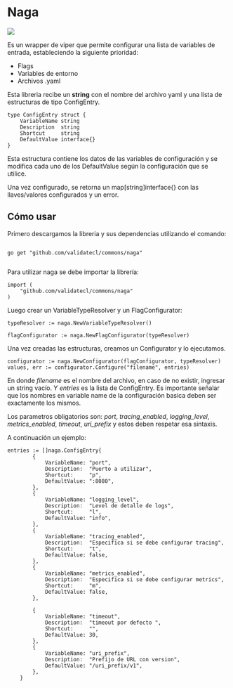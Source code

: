 # Naga

![](https://www.ecured.cu/images/thumb/0/0f/Lady_vashj-wow.jpg/260px-Lady_vashj-wow.jpg)

Es un wrapper de viper que permite configurar una lista de variables de entrada, estableciendo la siguiente prioridad:

*  Flags
*  Variables de entorno
*  Archivos .yaml

Esta libreria recibe un **string** con el nombre del archivo yaml y una lista de estructuras de tipo ConfigEntry.

```
type ConfigEntry struct {
    VariableName string
    Description  string
    Shortcut     string
    DefaultValue interface{}
}
```

Esta estructura contiene los datos de las variables de configuración y se modifica cada uno de los DefaultValue según la configuración que se utilice. 

Una vez configurado, se retorna un map[string]interface{} con las llaves/valores configurados y un error. 

## Cómo usar

Primero descargamos la libreria y sus dependencias utilizando el comando:


```

go get "github.com/validatecl/commons/naga"


```

Para utilizar naga se debe importar la librería:

```
import (
    "github.com/validatecl/commons/naga"
)

```


Luego crear un VariableTypeResolver y un FlagConfigurator:

```
typeResolver := naga.NewVariableTypeResolver()
```

```
flagConfigurator := naga.NewFlagConfigurator(typeResolver)
```

Una vez creadas las estructuras, creamos un Configurator y lo ejecutamos.

```
configurator := naga.NewConfigurator(flagConfigurator, typeResolver)
values, err := configurator.Configure("filename", entries)
```
En donde *filename* es el nombre del archivo, en caso de no existir, ingresar un string vacío. Y *entries* es la lista de ConfigEntry.
Es importante señalar que los nombres en variable name de la configuración basica deben ser exactamente los mismos.

Los parametros obligatorios son: *port*, *tracing_enabled*, *logging_level*, *metrics_enabled*, *timeout*, *uri_prefix* y estos deben respetar esa sintaxis.

A continuación un ejemplo:


```
entries := []naga.ConfigEntry{
		{
			VariableName: "port",
			Description:  "Puerto a utilizar",
			Shortcut:     "p",
			DefaultValue: ":8080",
		},
		{
			VariableName: "logging_level",
			Description:  "Level de detalle de logs",
			Shortcut:     "l",
			DefaultValue: "info",
		},
		{
			VariableName: "tracing_enabled",
			Description:  "Especifica si se debe configurar tracing",
			Shortcut:     "t",
			DefaultValue: false,
		},
		{
			VariableName: "metrics_enabled",
			Description:  "Especifica si se debe configurar metrics",
			Shortcut:     "m",
			DefaultValue: false,
		},
		
		{
			VariableName: "timeout",
			Description:  "timeout por defecto ",
			Shortcut:     "",
			DefaultValue: 30,
		},
		{
			VariableName: "uri_prefix",
			Description:  "Prefijo de URL con version",
			DefaultValue: "/uri_prefix/v1",
		},
	}
```




